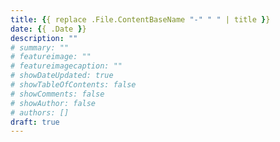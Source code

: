 ```yaml
---
title: {{ replace .File.ContentBaseName "-" " " | title }}
date: {{ .Date }}
description: ""
# summary: ""
# featureimage: ""
# featureimagecaption: ""
# showDateUpdated: true
# showTableOfContents: false
# showComments: false
# showAuthor: false
# authors: []
draft: true
---
```

